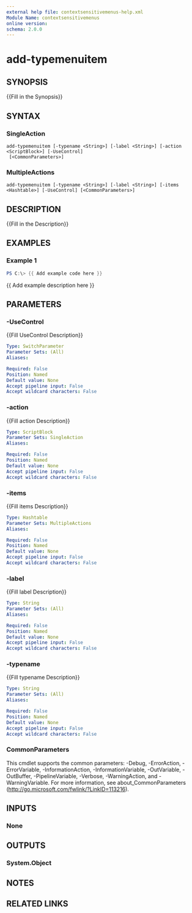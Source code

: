 ```yaml
---
external help file: contextsensitivemenus-help.xml
Module Name: contextsensitivemenus
online version:
schema: 2.0.0
---
```


# add-typemenuitem

## SYNOPSIS
{{Fill in the Synopsis}}

## SYNTAX

### SingleAction
```
add-typemenuitem [-typename <String>] [-label <String>] [-action <ScriptBlock>] [-UseControl]
 [<CommonParameters>]
```

### MultipleActions
```
add-typemenuitem [-typename <String>] [-label <String>] [-items <Hashtable>] [-UseControl] [<CommonParameters>]
```

## DESCRIPTION
{{Fill in the Description}}

## EXAMPLES

### Example 1
```powershell
PS C:\> {{ Add example code here }}
```

{{ Add example description here }}

## PARAMETERS

### -UseControl
{{Fill UseControl Description}}

```yaml
Type: SwitchParameter
Parameter Sets: (All)
Aliases:

Required: False
Position: Named
Default value: None
Accept pipeline input: False
Accept wildcard characters: False
```

### -action
{{Fill action Description}}

```yaml
Type: ScriptBlock
Parameter Sets: SingleAction
Aliases:

Required: False
Position: Named
Default value: None
Accept pipeline input: False
Accept wildcard characters: False
```

### -items
{{Fill items Description}}

```yaml
Type: Hashtable
Parameter Sets: MultipleActions
Aliases:

Required: False
Position: Named
Default value: None
Accept pipeline input: False
Accept wildcard characters: False
```

### -label
{{Fill label Description}}

```yaml
Type: String
Parameter Sets: (All)
Aliases:

Required: False
Position: Named
Default value: None
Accept pipeline input: False
Accept wildcard characters: False
```

### -typename
{{Fill typename Description}}

```yaml
Type: String
Parameter Sets: (All)
Aliases:

Required: False
Position: Named
Default value: None
Accept pipeline input: False
Accept wildcard characters: False
```

### CommonParameters
This cmdlet supports the common parameters: -Debug, -ErrorAction, -ErrorVariable, -InformationAction, -InformationVariable, -OutVariable, -OutBuffer, -PipelineVariable, -Verbose, -WarningAction, and -WarningVariable.
For more information, see about_CommonParameters (http://go.microsoft.com/fwlink/?LinkID=113216).

## INPUTS

### None


## OUTPUTS

### System.Object

## NOTES

## RELATED LINKS
